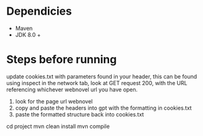 # Dependicies
- Maven
- JDK 8.0 + 


# Steps before running
update cookies.txt with parameters found in your header, this can be found using inspect in the network tab, look at GET request 200, with the URL referencing whichever webnovel url you have open.

1. look for the page url webnovel 
2. copy and paste the headers into gpt with the formatting in cookies.txt
3. paste the formatted structure back into cookies.txt

cd project
mvn clean install
mvn compile


